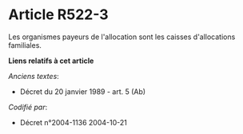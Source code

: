 # Article R522-3

Les organismes payeurs de l'allocation sont les caisses d'allocations familiales.

**Liens relatifs à cet article**

_Anciens textes_:

  - Décret du 20 janvier 1989 - art. 5 (Ab)

_Codifié par_:

  - Décret n°2004-1136 2004-10-21
